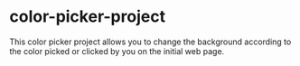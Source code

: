 # color-picker-project

This color picker project allows you to change the background according to the color picked or clicked by you on the initial web page.
